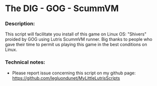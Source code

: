 # The DIG - GOG - ScummVM

### Description:
This script will facilitate you install of this game on Linux OS:
 "Shivers" proided by GOG using Lutris ScummVM runner.
Big thanks to people who gave their time to permit us playing this game in the best conditions on Linux.

### Technical notes:
- Please report issue concerning this script on my github page:
https://github.com/legluondunet/MyLittleLutrisScripts
